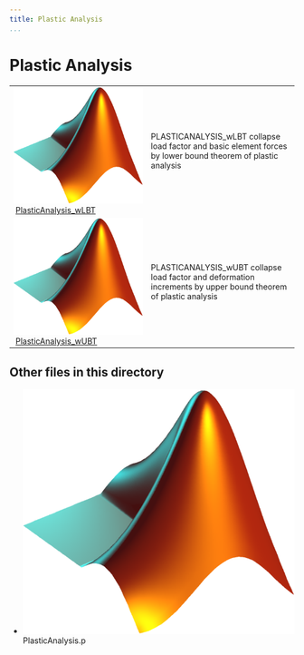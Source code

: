 ```yaml
---
title: Plastic Analysis
...
```


# Plastic Analysis

<table>
<tr><td><img src="../../../matlab_logo.png" alt="icon name" class="icon">&nbsp;<a href="PlasticAnalysis_wLBT">PlasticAnalysis_wLBT</a></td><td>PLASTICANALYSIS_wLBT collapse load factor and basic element forces by lower bound theorem of plastic analysis </td></tr><tr><td><img src="../../../matlab_logo.png" alt="icon name" class="icon">&nbsp;<a href="PlasticAnalysis_wUBT">PlasticAnalysis_wUBT</a></td><td>PLASTICANALYSIS_wUBT collapse load factor and deformation increments by upper bound theorem of plastic analysis </td></tr></table>

## Other files in this directory

<ul>
<li><img src="../../../matlab_logo.png" alt="icon name" class="icon">PlasticAnalysis.p</li></ul>
